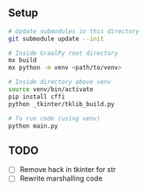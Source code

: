 ## Setup

```bash
# Update submodules in this directory
git submodule update --init
```

```bash
# Inside GraalPy root directory
mx build
mx python -m venv <path/to/venv>

# Inside directory above venv
source venv/bin/activate
pip install cffi
python _tkinter/tklib_build.py

# To run code (using venv)
python main.py
```

## TODO
- [ ] Remove hack in tkinter for str
- [ ] Rewrite marshalling code

